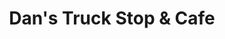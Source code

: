 ---
title: "Dan's Truck Stop & Cafe"
url: /hattiesburg/dans-truck-stop-und-cafe/
shop: Lebensmittel
---